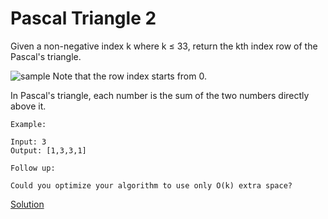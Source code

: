 # Pascal Triangle 2


Given a non-negative index k where k ≤ 33, return the kth index row of the Pascal's triangle.

![sample](https://upload.wikimedia.org/wikipedia/commons/0/0d/PascalTriangleAnimated2.gif)
Note that the row index starts from 0.

In Pascal's triangle, each number is the sum of the two numbers directly above it.
```
Example:

Input: 3
Output: [1,3,3,1]

Follow up:

Could you optimize your algorithm to use only O(k) extra space?

```



[Solution](./src/Main.java)